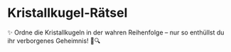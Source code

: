 # Kristallkugel-Rätsel
✨ Ordne die Kristallkugeln in der wahren Reihenfolge – nur so enthüllst du ihr verborgenes Geheimnis! 🔮🔍
